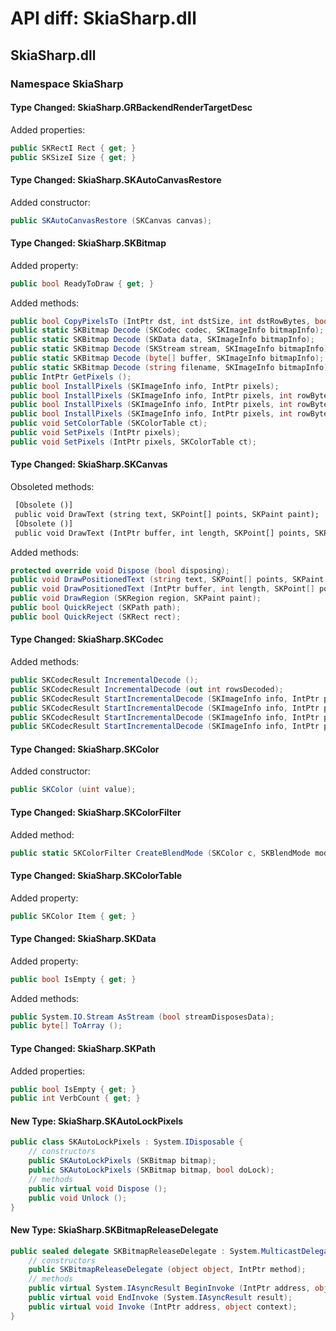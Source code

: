 # API diff: SkiaSharp.dll

## SkiaSharp.dll

### Namespace SkiaSharp

#### Type Changed: SkiaSharp.GRBackendRenderTargetDesc

Added properties:

```csharp
public SKRectI Rect { get; }
public SKSizeI Size { get; }
```


#### Type Changed: SkiaSharp.SKAutoCanvasRestore

Added constructor:

```csharp
public SKAutoCanvasRestore (SKCanvas canvas);
```


#### Type Changed: SkiaSharp.SKBitmap

Added property:

```csharp
public bool ReadyToDraw { get; }
```

Added methods:

```csharp
public bool CopyPixelsTo (IntPtr dst, int dstSize, int dstRowBytes, bool preserveDstPad);
public static SKBitmap Decode (SKCodec codec, SKImageInfo bitmapInfo);
public static SKBitmap Decode (SKData data, SKImageInfo bitmapInfo);
public static SKBitmap Decode (SKStream stream, SKImageInfo bitmapInfo);
public static SKBitmap Decode (byte[] buffer, SKImageInfo bitmapInfo);
public static SKBitmap Decode (string filename, SKImageInfo bitmapInfo);
public IntPtr GetPixels ();
public bool InstallPixels (SKImageInfo info, IntPtr pixels);
public bool InstallPixels (SKImageInfo info, IntPtr pixels, int rowBytes);
public bool InstallPixels (SKImageInfo info, IntPtr pixels, int rowBytes, SKColorTable ctable);
public bool InstallPixels (SKImageInfo info, IntPtr pixels, int rowBytes, SKColorTable ctable, SKBitmapReleaseDelegate releaseProc, object context);
public void SetColorTable (SKColorTable ct);
public void SetPixels (IntPtr pixels);
public void SetPixels (IntPtr pixels, SKColorTable ct);
```


#### Type Changed: SkiaSharp.SKCanvas

Obsoleted methods:

```diff
 [Obsolete ()]
 public void DrawText (string text, SKPoint[] points, SKPaint paint);
 [Obsolete ()]
 public void DrawText (IntPtr buffer, int length, SKPoint[] points, SKPaint paint);
```

Added methods:

```csharp
protected override void Dispose (bool disposing);
public void DrawPositionedText (string text, SKPoint[] points, SKPaint paint);
public void DrawPositionedText (IntPtr buffer, int length, SKPoint[] points, SKPaint paint);
public void DrawRegion (SKRegion region, SKPaint paint);
public bool QuickReject (SKPath path);
public bool QuickReject (SKRect rect);
```


#### Type Changed: SkiaSharp.SKCodec

Added methods:

```csharp
public SKCodecResult IncrementalDecode ();
public SKCodecResult IncrementalDecode (out int rowsDecoded);
public SKCodecResult StartIncrementalDecode (SKImageInfo info, IntPtr pixels, int rowBytes);
public SKCodecResult StartIncrementalDecode (SKImageInfo info, IntPtr pixels, int rowBytes, SKCodecOptions options);
public SKCodecResult StartIncrementalDecode (SKImageInfo info, IntPtr pixels, int rowBytes, SKCodecOptions options, SKColorTable colorTable, ref int colorTableCount);
public SKCodecResult StartIncrementalDecode (SKImageInfo info, IntPtr pixels, int rowBytes, SKCodecOptions options, IntPtr colorTable, ref int colorTableCount);
```


#### Type Changed: SkiaSharp.SKColor

Added constructor:

```csharp
public SKColor (uint value);
```


#### Type Changed: SkiaSharp.SKColorFilter

Added method:

```csharp
public static SKColorFilter CreateBlendMode (SKColor c, SKBlendMode mode);
```


#### Type Changed: SkiaSharp.SKColorTable

Added property:

```csharp
public SKColor Item { get; }
```


#### Type Changed: SkiaSharp.SKData

Added property:

```csharp
public bool IsEmpty { get; }
```

Added methods:

```csharp
public System.IO.Stream AsStream (bool streamDisposesData);
public byte[] ToArray ();
```


#### Type Changed: SkiaSharp.SKPath

Added properties:

```csharp
public bool IsEmpty { get; }
public int VerbCount { get; }
```


#### New Type: SkiaSharp.SKAutoLockPixels

```csharp
public class SKAutoLockPixels : System.IDisposable {
	// constructors
	public SKAutoLockPixels (SKBitmap bitmap);
	public SKAutoLockPixels (SKBitmap bitmap, bool doLock);
	// methods
	public virtual void Dispose ();
	public void Unlock ();
}
```

#### New Type: SkiaSharp.SKBitmapReleaseDelegate

```csharp
public sealed delegate SKBitmapReleaseDelegate : System.MulticastDelegate, System.ICloneable, System.Runtime.Serialization.ISerializable {
	// constructors
	public SKBitmapReleaseDelegate (object object, IntPtr method);
	// methods
	public virtual System.IAsyncResult BeginInvoke (IntPtr address, object context, System.AsyncCallback callback, object object);
	public virtual void EndInvoke (System.IAsyncResult result);
	public virtual void Invoke (IntPtr address, object context);
}
```


